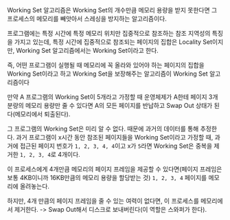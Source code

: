 Working Set 알고리즘은 Working Set의 개수만큼 메모리 용량을 받지 못한다면 그 프로세스의 메모리를 빼앗아서 스레싱을 방지하는 알고리즘이다.

프로그램에는 특정 시간에 특정 메모리 위치만 집중적으로 참조하는 참조 지역성의 특징을 가지고 있는데, 특정 시간에 집중적으로 참조되는 페이지의 집합은 Locality Set이지만, Working Set 알고리즘에서는 Working Set이라고 한다.

즉, 어떤 프로그램이 실행될 때 메모리에 꼭 올라와 있어야 하는 페이지의 집합을 Working Set이라고 하고 Working Set을 보장해주는 알고리즘이 Working Set 알고리즘이다

만약 A 프로그램의 Working Set이 5개라고 가정할 때 운영체제가 A한테 페이지 3개 분량의 메모리 용량만 줄 수 있다면 A의 모든 페이지를 반납하고 Swap Out 상태가 된다(메모리에서 퇴출된다).

그 프로그램의 Working Set은 미리 알 수 없다. 때문에 과거의 데이터를 통해 추정한다.
과거 프로그램이 x시간 동안 참조된 페이지들을 Working Set이라고 가정할 때, 과거에 접근된 페이지 번호가 `1, 2, 3, 4, 4`이고 x가 `5`라면 Working Set은 중복을 제거한 `1, 2, 3, 4`로 4개이다.

이 프로세스에게 4개만큼 메모리의 페이지 프레임을 제공할 수 있다면(페이지 프레임은 보통 4KB이니까 16KB만큼의 메모리 용량을 할당받는 것) `1, 2, 3, 4` 페이지를 메모리에 올려놓는다.

하지만, 4개 만큼의 페이지 프레임을 줄 수 있는 여력이 없다면, 이 프로세스를 메모리에서 제거한다. -> Swap Out해서 디스크로 보내버린다(이 역할은 스와퍼가 한다).